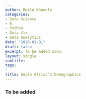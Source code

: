 ```yaml
---
author: Mpilo Khumalo
categories:
- Data Science
- R
- Python
- Data Viz
- Data Analytics
date: "2020-01-01"
draft: false
excerpt: To be added soon.
layout: single
subtitle: 
tags:
- 
title: South Africa's Demographics
---
```


### To be added




